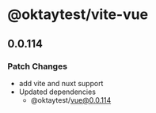 # @oktaytest/vite-vue

## 0.0.114

### Patch Changes

- add vite and nuxt support
- Updated dependencies
  - @oktaytest/vue@0.0.114
